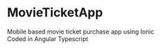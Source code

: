 # MovieTicketApp  
Mobile based movie ticket purchase app using Ionic  
Coded in Angular Typescript 
